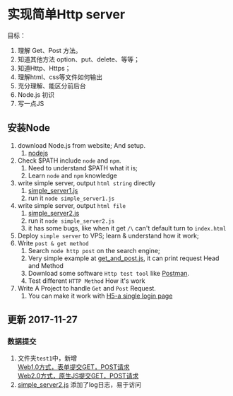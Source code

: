 # 实现简单Http server 
目标：
1. 理解 Get、Post 方法。
2. 知道其他方法 option、put、delete、等等；
3. 知道Http、Https；
4. 理解html、css等文件如何输出
5. 充分理解、能区分前后台
6. Node.js 初识
7. 写一点JS

## 安装Node
1. download Node.js from website; And setup.
    1. [nodejs](https://nodejs.org/zh-cn/)
2. Check $PATH include `node` and `npm`.
    1. Need to understand $PATH what it is;
    2. Learn `node` and `npm` knowledge
3. write simple server, output `html string` directly
    1. [simple_server1.js](./simple_server1.js)
    2. run it `node simple_server1.js`
4. write simple server, output `html file`
    1. [simple_server2.js](./simple_server2.js)
    2. run it `node simple_server2.js`
    3. it has some bugs, like when it get `/\` can't default turn to `index.html`
5. Deploy `simple server` to VPS; learn & understand how it work;
6. Write `post & get method`
    1. Search `node http post` on the search engine;
    2. Very simple example at [get_and_post.js](./get_and_post.js), it can print request Head and Method
    3. Download some software `Http test tool` like [Postman](https://www.getpostman.com/).
    4. Test different `HTTP Method` How it's work
7. Write A Project to handle `Get` and `Post` Request.
    1. You can make it work with [H5-a single login page](../H5-a_single_login_page/Readme.md)
    
    
## 更新 2017-11-27
### 数据提交
1. 文件夹`test1`中，新增  
[Web1.0方式，表单提交GET，POST请求](./test1/web1_form_action.html)  
[Web2.0方式，原生JS提交GET，POST请求](./test1/web2_form_action.html)
2. [simple_server2.js](./simple_server2.js) 添加了log日志，易于访问